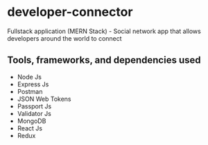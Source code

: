 # developer-connector
Fullstack application (MERN Stack) - Social network app that allows developers around the world to connect

## Tools, frameworks, and dependencies used
- Node Js 
- Express Js
- Postman 
- JSON Web Tokens
- Passport Js
- Validator Js
- MongoDB
- React Js
- Redux